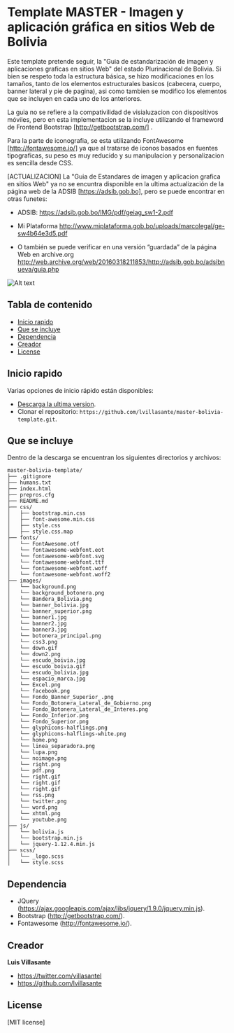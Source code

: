 Template MASTER - Imagen y aplicación gráfica en sitios Web de Bolivia
======================================================================

Este template pretende seguir, la "Guia de estandarización de imagen y aplicaciones graficas en sitios Web" del estado Plurinacional de Bolivia. Si bien se respeto toda la estructura básica, se hizo modificaciones en los tamaños, tanto de los elementos estructurales basicos (cabecera, cuerpo, banner lateral y pie de pagina), asi como tambien se modifico los elementos que se incluyen en cada uno de los anteriores. 

La guia no se refiere a la compativilidad de visialuzacion con dispositivos móviles, pero en esta implementacion se la incluye utilizando el frameword de Frontend Bootstrap [http://getbootstrap.com/] .

Para la parte de iconografia, se esta utilizando FontAwesome [http://fontawesome.io/] ya que al tratarse de iconos basados en fuentes tipograficas, su peso es muy reducido y su manipulacion y personalizacion es sencilla desde CSS.

[ACTUALIZACION]
La "Guia de Estandares de imagen y aplicacion grafica en sitios Web" ya no se encuntra disponible en la ultima actualización de la página web de la ADSIB [https://adsib.gob.bo], pero se puede encontrar en otras funetes:
* ADSIB:
https://adsib.gob.bo/IMG/pdf/geiag_sw1-2.pdf

* Mi Plataforma
http://www.miplataforma.gob.bo/uploads/marcolegal/ge-sw4b64e3d5.pdf

* O también se puede verificar en una versión “guardada” de la página Web en archive.org
http://web.archive.org/web/20160318211853/http://adsib.gob.bo/adsibnueva/guia.php


![Alt text](/image/tapa-guia-adsib.jpg?raw=true "Tapa de la Guía")

## Tabla de contenido

* [Inicio rapido](#inicio-rapido)
* [Que se incluye](#que-se-incluye)
* [Dependencia](#dependencia)
* [Creador](#creador)
* [License](#license)


## Inicio rapido

Varias opciones de inicio rápido están disponibles:

* [Descarga la ultima version](https://github.com/lvillasante/master-bolivia-template/archive/master.zip).
* Clonar el repositorio: `https://github.com/lvillasante/master-bolivia-template.git`.


## Que se incluye

Dentro de la descarga se encuentran los siguientes directorios y archivos:

```
master-bolivia-template/
├── .gitignore
├── humans.txt
├── index.html
├── prepros.cfg
├── README.md
├── css/
│   ├── bootstrap.min.css
│   ├── font-awesome.min.css
│   ├── style.css
│   ├── style.css.map
├── fonts/
│   └── FontAwesome.otf
│   └── fontawesome-webfont.eot
│   └── fontawesome-webfont.svg
│   └── fontawesome-webfont.ttf
│   └── fontawesome-webfont.woff
│   └── fontawesome-webfont.woff2
├── images/
│   └── background.png
│   └── background_botonera.png
│   └── Bandera_Bolivia.png
│   └── banner_bolivia.jpg
│   └── banner_superior.png
│   └── banner1.jpg
│   └── banner2.jpg
│   └── banner3.jpg
│   └── botonera_principal.png
│   └── css3.png
│   └── down.gif
│   └── down2.png
│   └── escudo_boivia.jpg
│   └── escudo_boivia.gif
│   └── escudo_bolivia.jpg
│   └── espacio_marca.jpg
│   └── Excel.png
│   └── facebook.png
│   └── Fondo_Banner_Superior_.png
│   └── Fondo_Botonera_Lateral_de_Gobierno.png
│   └── Fondo_Botonera_Lateral_de_Interes.png
│   └── Fondo_Inferior.png
│   └── Fondo_Superior.png
│   └── glyphicons-halflings.png
│   └── glyphicons-halflings-white.png
│   └── home.png
│   └── linea_separadora.png
│   └── lupa.png
│   └── noimage.png
│   └── right.png
│   └── pdf.png
│   └── right.gif
│   └── right.gif
│   └── right.gif
│   └── rss.png
│   └── twitter.png
│   └── word.png
│   └── xhtml.png
│   └── youtube.png
├── js/
│   └── bolivia.js
│   └── bootstrap.min.js
│   └── jquery-1.12.4.min.js
├── scss/
│   └── _logo.scss
│   └── style.scss
```


## Dependencia

* JQuery (https://ajax.googleapis.com/ajax/libs/jquery/1.9.0/jquery.min.js). 
* Bootstrap (http://getbootstrap.com/). 
* Fontawesome (http://fontawesome.io/). 

## Creador

**Luis Villasante**

* <https://twitter.com/villasantel>
* <https://github.com/lvillasante>


## License

[MIT license]